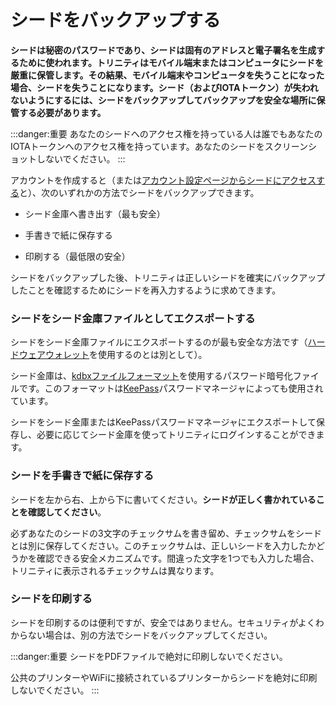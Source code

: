 # シードをバックアップする
<!-- # Back up your seed -->

**シードは秘密のパスワードであり、シードは固有のアドレスと電子署名を生成するために使われます。トリニティはモバイル端末またはコンピュータにシードを厳重に保管します。その結果、モバイル端末やコンピュータを失うことになった場合、シードを失うことになります。シード（およびIOTAトークン）が失われないようにするには、シードをバックアップしてバックアップを安全な場所に保管する必要があります。**
<!-- **Your seed is your secret password, which is used to generate unique addresses and digital signatures. Trinity secures and stores your seed on your mobile device or computer. As a result, if you were to ever lose your mobile device or computer, your seeds would be lost. To avoid losing your seed (and your IOTA tokens), you must back it up and keep the backup in a safe place.** -->

:::danger:重要
あなたのシードへのアクセス権を持っている人は誰でもあなたのIOTAトークンへのアクセス権を持っています。あなたのシードをスクリーンショットしないでください。
:::
<!-- :::danger:Important -->
<!-- Anyone who has access to your seed has access to your IOTA tokens. Do not screenshot your seed. -->
<!-- ::: -->

アカウントを作成すると（または[アカウント設定ページからシードにアクセスする](../how-to-guides/manage-your-account.md)と）、次のいずれかの方法でシードをバックアップできます。
<!-- When you create an account (or [access your seed from the account management page](../how-to-guides/manage-your-account.md)) you can back up your seed, using one of the following options: -->

- シード金庫へ書き出す（最も安全）
<!-- - SeedVault file (most secure) -->
- 手書きで紙に保存する
<!-- - Paper copy -->
- 印刷する（最低限の安全）
<!-- - Printed copy (least secure) -->

シードをバックアップした後、トリニティは正しいシードを確実にバックアップしたことを確認するためにシードを再入力するように求めてきます。
<!-- After backing up your seed, Trinity asks you to re-enter your seed to make sure that you backed up the correct one. -->

### シードをシード金庫ファイルとしてエクスポートする
<!-- ### Export your seed as a SeedVault file -->

シードをシード金庫ファイルにエクスポートするのが最も安全な方法です（[ハードウェアウォレット](../concepts/hardware-wallet.md)を使用するのとは別として）。
<!-- Exporting your seed to a SeedVault file is the most secure option (apart from using a [hardware wallet](../concepts/hardware-wallet.md)). -->

シード金庫は、[kdbxファイルフォーマット](https://keepass.info/help/kb/kdbx_4.html)を使用するパスワード暗号化ファイルです。このフォーマットは[KeePass](https://keepass.info/)パスワードマネージャによっても使用されています。
<!-- SeedVault is a password-encrypted file that uses the [kdbx file format](https://keepass.info/help/kb/kdbx_4.html). This format is also used by the [KeePass](https://keepass.info/) password manager. -->

シードをシード金庫またはKeePassパスワードマネージャにエクスポートして保存し、必要に応じてシード金庫を使ってトリニティにログインすることができます。
<!-- You can export and store your seed in SeedVault or in the KeePass password manager, and use it to log into Trinity when necessary. -->

### シードを手書きで紙に保存する
<!-- ### Write your seed on a piece of paper -->

シードを左から右、上から下に書いてください。**シードが正しく書かれていることを確認してください**。
<!-- Write your seed from left to right, top to bottom. **Check that your seed is written correctly.** -->

必ずあなたのシードの3文字のチェックサムを書き留め、チェックサムをシードとは別に保存してください。このチェックサムは、正しいシードを入力したかどうかを確認できる安全メカニズムです。間違った文字を1つでも入力した場合、トリニティに表示されるチェックサムは異なります。
<!-- Make sure to write your seed's 3-letter checksum and keep it separate from your seed. This checksum is a safety mechanism that allows you to check whether you entered the correct seed. If you enter one wrong character, the checksum that's displayed in Trinity will be different. -->

### シードを印刷する
<!-- ### Print your seed -->

シードを印刷するのは便利ですが、安全ではありません。セキュリティがよくわからない場合は、別の方法でシードをバックアップしてください。
<!-- Although printing your seed is convenient, it can be unsafe. If you're unsure about security, then use another option to back up your seed. -->

:::danger:重要
シードをPDFファイルで絶対に印刷しないでください。

公共のプリンターやWiFiに接続されているプリンターからシードを絶対に印刷しないでください。
:::
<!-- :::danger:Important -->
<!-- Never print your seed on PDF file. -->
<!--  -->
<!-- Never print your seed from a public printer or one that's connected to WiFi. -->
<!-- ::: -->
